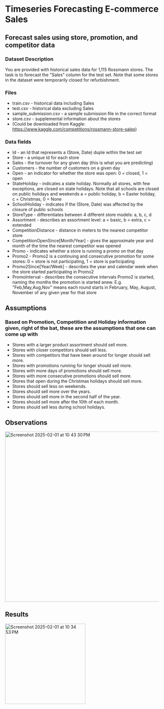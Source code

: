 # Timeseries Forecasting E-commerce Sales
## Forecast sales using store, promotion, and competitor data
### Dataset Description
You are provided with historical sales data for 1,115 Rossmann stores. The task is to forecast the "Sales" column for the test set.
Note that some stores in the dataset were temporarily closed for refurbishment.
### Files
- train.csv - historical data including Sales
- test.csv - historical data excluding Sales
- sample_submission.csv - a sample submission file in the correct format
- store.csv - supplemental information about the stores
- (Could be downloaded from Kaggle: https://www.kaggle.com/competitions/rossmann-store-sales)
### Data fields
- Id - an Id that represents a (Store, Date) duple within the test set
- Store - a unique Id for each store
- Sales - the turnover for any given day (this is what you are predicting)
- Customers - the number of customers on a given day
- Open - an indicator for whether the store was open: 0 = closed, 1 = open
- StateHoliday - indicates a state holiday. Normally all stores, with few exceptions, are closed on state holidays. Note that all schools are closed on public holidays and
                 weekends a = public holiday, b = Easter holiday, c = Christmas, 0 = None
- SchoolHoliday - indicates if the (Store, Date) was affected by the closure of public schools
- StoreType - differentiates between 4 different store models: a, b, c, d
- Assortment - describes an assortment level: a = basic, b = extra, c = extended
- CompetitionDistance - distance in meters to the nearest competitor store
- CompetitionOpenSince[Month/Year] - gives the approximate year and month of the time the nearest competitor was opened
- Promo - indicates whether a store is running a promo on that day
- Promo2 - Promo2 is a continuing and consecutive promotion for some stores: 0 = store is not participating, 1 = store is participating
- Promo2Since[Year/Week] - describes the year and calendar week when the store started participating in Promo2
- PromoInterval - describes the consecutive intervals Promo2 is started, naming the months the promotion is started anew. E.g. "Feb,May,Aug,Nov" means each round starts in
                  February, May, August, November of any given year for that store
## Assumptions
### Based on Promotion, Competition and Holiday information given, right of the bat, these are the assumptions that one can come up with
- Stores with a larger product assortment should sell more.
- Stores with closer competitors should sell less.
- Stores with competitors that have been around for longer should sell more.
- Stores with promotions running for longer should sell more.
- Stores with more days of promotions should sell more.
- Stores with more consecutive promotions should sell more.
- Stores that open during the Christmas holidays should sell more.
- Stores should sell less on weekends.
- Stores should sell more over the years.
- Stores should sell more in the second half of the year.
- Stores should sell more after the 10th of each month.
- Stores should sell less during school holidays.

## Observations
<img width="557" alt="Screenshot 2025-02-01 at 10 43 30 PM" src="https://github.com/user-attachments/assets/3f6fcd41-5f60-4b10-9c72-db8ee1d0ef30" />


## Results
<img width="263" alt="Screenshot 2025-02-01 at 10 34 53 PM" src="https://github.com/user-attachments/assets/b642c747-c9f7-453b-b5f7-100a0c86cd0f" />





